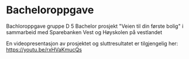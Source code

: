 # Bacheloroppgave
Bachloroppgave gruppe D 5
Bachelor prosjekt "Veien til din første bolig" i sammarbeid med Sparebanken Vest og Høyskolen på vestlandet

En videopresentasjon av prosjektet og sluttresultatet er tilgjengelig her: </br>
https://youtu.be/rxHVaKmucQs
